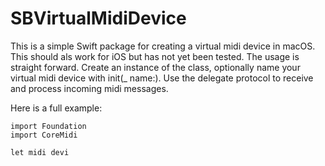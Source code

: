 # SBVirtualMidiDevice

This is a simple Swift package for creating a virtual midi device in macOS. This should als work for iOS but has not yet been tested. The usage is straight forward. Create an instance of the class, optionally name your virtual midi device with init(_ name:). Use the delegate protocol to receive and process incoming midi messages. 

Here is a full example:

    import Foundation
    import CoreMidi
    
    let midi devi
    
